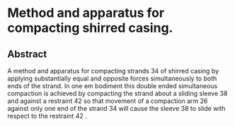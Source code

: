 # Method and apparatus for compacting shirred casing.

## Abstract
A method and apparatus for compacting strands 34 of shirred casing by applying substantially equal and opposite forces simultaneously to both ends of the strand. In one em bodiment this double ended simultaneous compaction is achieved by compacting the strand about a sliding sleeve 38 and against a restraint 42 so that movement of a compaction arm 26 against only one end of the strand 34 will cause the sleeve 38 to slide with respect to the restraint 42 .